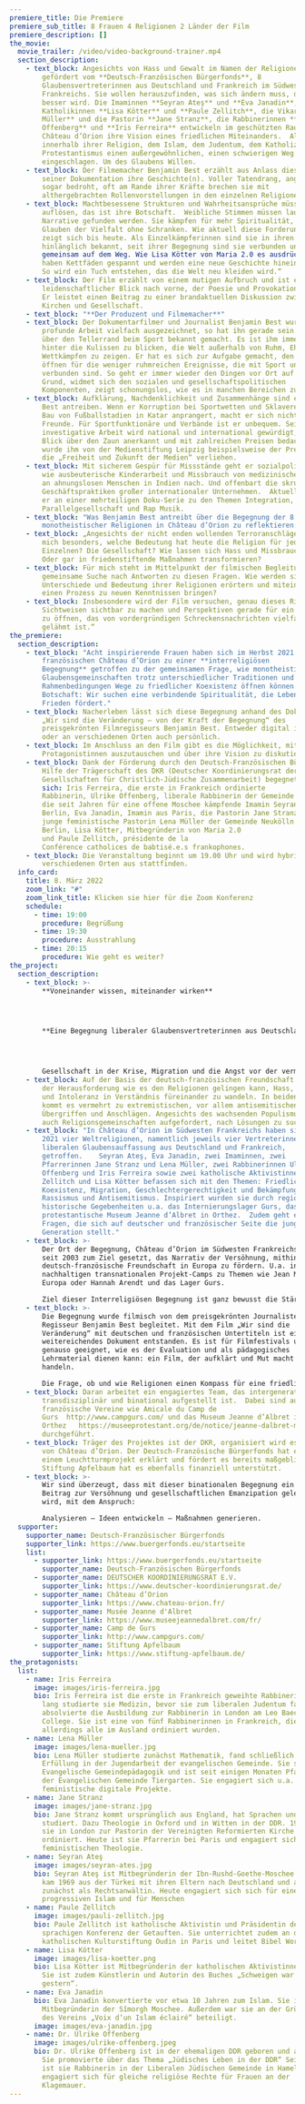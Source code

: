 ```yaml
---
premiere_title: Die Premiere
premiere_sub_title: 8 Frauen 4 Religionen 2 Länder der Film
premiere_description: []
the_movie:
  movie_trailer: /video/video-background-trainer.mp4
  section_description:
    - text_block: Angesichts von Hass und Gewalt im Namen der Religionen treffen sich,
        gefördert vom **Deutsch-Französischen Bürgerfonds**, 8
        Glaubensvertreterinnen aus Deutschland und Frankreich im Südwesten
        Frankreichs. Sie wollen herauszufinden, was sich ändern muss, damit es
        besser wird. Die Imaminnen **Seyran Ateş** und **Eva Janadin**, die
        Katholikinnen **Lisa Kötter** und **Paule Zellitch**, die Vikarin **Lena
        Müller** und die Pastorin **Jane Stranz**, die Rabbinerinnen **Ulrike
        Offenberg** und **Iris Ferreira** entwickeln im geschützten Raum von
        Château d’Orion ihre Vision eines friedlichen Miteinanders.  Alle haben
        innerhalb ihrer Religion, dem Islam, dem Judentum, dem Katholizismus und
        Protestantismus einen außergewöhnlichen, einen schwierigen Weg
        eingeschlagen. Um des Glaubens Willen.
    - text_block: Der Filmemacher Benjamin Best erzählt aus Anlass dieser Begegnung in
        seiner Dokumentation ihre Geschichte(n). Voller Tatendrang, angefeindet,
        sogar bedroht, oft am Rande ihrer Kräfte brechen sie mit
        althergebrachten Rollenvorstellungen in den einzelnen Religionen.
    - text_block: Machtbesessene Strukturen und Wahrheitsansprüche müssen sich
        auflösen, das ist ihre Botschaft.  Weibliche Stimmen müssen lauter, neue
        Narrative gefunden werden. Sie kämpfen für mehr Spiritualität, für einen
        Glauben der Vielfalt ohne Schranken. Wie aktuell diese Forderungen sind,
        zeigt sich bis heute. Als Einzelkämpferinnen sind sie in ihren Ländern
        hinlänglich bekannt, seit ihrer Begegnung sind sie verbunden und
        gemeinsam auf dem Weg. Wie Lisa Kötter von Maria 2.0 es ausdrückt: „Wir
        haben Kettfäden gespannt und werden eine neue Geschichte hinein weben.
        So wird ein Tuch entstehen, das die Welt neu kleiden wird.“
    - text_block: Der Film erzählt von einem mutigen Aufbruch und ist ein
        leidenschaftlicher Blick nach vorne, der Poesie und Provokation vereint.
        Er leistet einen Beitrag zu einer brandaktuellen Diskussion zwischen
        Kirchen und Gesellschaft.
    - text_block: "**Der Produzent und Filmemacher**"
    - text_block: Der Dokumentarfilmer und Journalist Benjamin Best wurde für seine
        profunde Arbeit vielfach ausgezeichnet, so hat ihn gerade sein Blick
        über den Tellerrand beim Sport bekannt gemacht. Es ist ihm immer wichtig
        hinter die Kulissen zu blicken, die Welt außerhalb von Ruhm, Ehre und
        Wettkämpfen zu zeigen. Er hat es sich zur Aufgabe gemacht, den Blick zu
        öffnen für die weniger ruhmreichen Ereignisse, die mit Sport und Spiel
        verbunden sind. So geht er immer wieder den Dingen vor Ort auf den
        Grund, widmet sich den sozialen und gesellschaftspolitischen
        Komponenten, zeigt schonungslos, wie es in manchen Bereichen zugeht.
    - text_block: Aufklärung, Nachdenklichkeit und Zusammenhänge sind es, die Benjamin
        Best antreiben. Wenn er Korruption bei Sportwetten und Sklaverei beim
        Bau von Fußballstadien in Katar anprangert, macht er sich nicht nur
        Freunde. Für Sportfunktionäre und Verbände ist er unbequem. Seine
        investigative Arbeit wird national und international gewürdigt, sein
        Blick über den Zaun anerkannt und mit zahlreichen Preisen bedacht. 2020
        wurde ihm von der Medienstiftung Leipzig beispielsweise der Preis für
        die „Freiheit und Zukunft der Medien“ verliehen.
    - text_block: Mit sicherem Gespür für Missstände geht er sozialpolitischen Themen
        wie ausbeuterische Kinderarbeit und Missbrauch von medizinischen Tests
        an ahnungslosen Menschen in Indien nach. Und offenbart die skrupellosen
        Geschäftspraktiken großer internationaler Unternehmen.  Aktuell arbeitet
        er an einer mehrteiligen Doku-Serie zu den Themen Integration,
        Parallelgesellschaft und Rap Musik.
    - text_block: "Was Benjamin Best antreibt über die Begegnung der 8 Vertreterinnen
        monotheistischer Religionen in Château d’Orion zu reflektieren:"
    - text_block: „Angesichts der nicht enden wollenden Terroranschläge interessiert
        mich besonders, welche Bedeutung hat heute die Religion für jeden
        Einzelnen? Die Gesellschaft? Wie lassen sich Hass und Missbrauch zügeln?
        Oder gar in friedenstiftende Maßnahmen transformieren?
    - text_block: Für mich steht im Mittelpunkt der filmischen Begleitung die
        gemeinsame Suche nach Antworten zu diesen Fragen. Wie werden sie
        Unterschiede und Bedeutung ihrer Religionen erörtern und miteinander in
        einen Prozess zu neuen Kenntnissen bringen?
    - text_block: Insbesondere wird der Film versuchen, genau dieses Ringen um neue
        Sichtweisen sichtbar zu machen und Perspektiven gerade für ein Publikum
        zu öffnen, das von vordergründigen Schreckensnachrichten vielfach
        gelähmt ist.“
the_premiere:
  section_description:
    - text_block: "Acht inspirierende Frauen haben sich im Herbst 2021 im
        französischen Château d’Orion zu einer **interreligiösen
        Begegnung** getroffen zu der gemeinsamen Frage, wie monotheistische
        Glaubensgemeinschaften trotz unterschiedlicher Traditionen und
        Rahmenbedingungen Wege zu friedlicher Koexistenz öffnen können. Ihre
        Botschaft: Wir suchen eine verbindende Spiritualität, die Leben und
        Frieden fördert."
    - text_block: Nacherleben lässt sich diese Begegnung anhand des Dokumentarfilms
        „Wir sind die Veränderung – von der Kraft der Begegnung“ des
        preisgekrönten Filmregisseurs Benjamin Best. Entweder digital im Netz
        oder an verschiedenen Orten auch persönlich.
    - text_block: Im Anschluss an den Film gibt es die Möglichkeit, mit den
        Protagonistinnen auszutauschen und über ihre Vision zu diskutieren.
    - text_block: Dank der Förderung durch den Deutsch-Französischen Bürgerfonds mit
        Hilfe der Trägerschaft des DKR (Deutscher Koordinierungsrat der
        Gesellschaften für Christlich-Jüdische Zusammenarbeit) begegneten
        sich: Iris Ferreira, die erste in Frankreich ordinierte
        Rabbinerin, Ulrike Offenberg, liberale Rabbinerin der Gemeinde Hameln,
        die seit Jahren für eine offene Moschee kämpfende Imamin Seyran Ateş aus
        Berlin, Eva Janadin, Imamin aus Paris, die Pastorin Jane Stranz, die
        junge feministische Pastorin Lena Müller der Gemeinde Neukölln in
        Berlin, Lisa Kötter, Mitbegründerin von Maria 2.0
        und Paule Zellitch, présidente de la
        Conférence catholices de babtisé.e.s frankophones.
    - text_block: Die Veranstaltung beginnt um 19.00 Uhr und wird hybrid von
        verschiedenen Orten aus stattfinden.
  info_card:
    title: 8. März 2022
    zoom_link: "#"
    zoom_link_title: Klicken sie hier für die Zoom Konferenz
    schedule:
      - time: 19:00
        procedure: Begrüßung
      - time: 19:30
        procedure: Ausstrahlung
      - time: 20:15
        procedure: Wie geht es weiter?
the_project:
  section_description:
    - text_block: >-
        **Voneinander wissen, miteinander wirken**




        **Eine Begegnung liberaler Glaubensvertreterinnen aus Deutschland und Frankreich**




        Gesellschaft in der Krise, Migration und die Angst vor der vermeintlich zu befürchtenden „Überfremdung“ haben unmittelbar mit unterschiedlichen aufeinandertreffenden Traditionen zu tun. Die verschiedenen Glaubensrichtungen spielen dabei eine große Rolle. Welche Aufgabe können die Konfessionen übernehmen, um ein friedliches, gesellschaftliches Miteinander zu fördern und einen sinnstiftenden Beitrag zu zukunftsorientiertem Denken und Handeln zu leisten?
    - text_block: Auf der Basis der deutsch-französischen Freundschaft stellen wir uns
        der Herausforderung wie es den Religionen gelingen kann, Hass, Gewalt
        und Intoleranz in Verständnis füreinander zu wandeln. In beiden Ländern
        kommt es vermehrt zu extremistischen, vor allem antisemitischen
        Übergriffen und Anschlägen. Angesichts des wachsenden Populismus sind
        auch Religionsgemeinschaften aufgefordert, nach Lösungen zu suchen.
    - text_block: "In Château d’Orion im Südwesten Frankreichs haben sich im Oktober
        2021 vier Weltreligionen, namentlich jeweils vier Vertreterinnen einer
        liberalen Glaubensauffassung aus Deutschland und Frankreich,
        getroffen.    Seyran Ateş, Eva Janadin, zwei Imaminnen, zwei
        Pfarrerinnen Jane Stranz und Lena Müller, zwei Rabbinerinnen Ulrike
        Offenberg und Iris Ferreira sowie zwei katholische Aktivistinnen Paule
        Zellitch und Lisa Kötter befassen sich mit den Themen: Friedliche
        Koexistenz, Migration, Geschlechtergerechtigkeit und Bekämpfung von
        Rassismus und Antisemitismus. Inspiriert wurden sie durch regionale,
        historische Gegebenheiten u.a. das Internierungslager Gurs, das
        protestantische Museum Jeanne d’Albret in Orthez.  Zudem geht es um
        Fragen, die sich auf deutscher und französischer Seite die junge
        Generation stellt."
    - text_block: >-
        Der Ort der Begegnung, Château d’Orion im Südwesten Frankreichs hat sich
        seit 2003 zum Ziel gesetzt, das Narrativ der Versöhnung, mithin die
        deutsch-französische Freundschaft in Europa zu fördern. U.a. in
        nachhaltigen transnationalen Projekt-Camps zu Themen wie Jean Monnet und
        Europa oder Hannah Arendt und das Lager Gurs. 

        Ziel dieser Interreligiösen Begegnung ist ganz bewusst die Stärkung der zivilgesellschaftsorientierten, liberalen weiblichen Kräfte, die im Dialog ihre verschiedenen Modelle bzw. Perspektiven aufzeigen und Handlungsmaximen erarbeiten.
    - text_block: >-
        Die Begegnung wurde filmisch von dem preisgekrönten Journalisten und
        Regisseur Benjamin Best begleitet. Mit dem Film „Wir sind die
        Veränderung“ mit deutschen und französischen Untertiteln ist ein
        weitereichendes Dokument entstanden. Es ist für Filmfestivals und Kinos
        genauso geeignet, wie es der Evaluation und als pädagogisches
        Lehrmaterial dienen kann: ein Film, der aufklärt und Mut macht zu
        handeln. 

        Die Frage, ob und wie Religionen einen Kompass für eine friedliche Zukunft erstellen können, stellen wir zur Diskussion und suchen Wege der Weiterentwicklung. Damit aus einer Begegnung eine Bewegung wird.
    - text_block: Daran arbeitet ein engagiertes Team, das intergenerationell,
        transdisziplinär und binational aufgestellt ist.  Dabei sind auch
        französische Vereine wie Amicale du Camp de
        Gurs  http://www.campgurs.com/ und das Museum Jeanne d’Albret in
        Orthez   https://museeprotestant.org/de/notice/jeanne-dalbret-museum-gechichte-des-protestantismus-im-bearn/
        durchgeführt.
    - text_block: Träger des Projektes ist der DKR, organisiert wird es aus Frankreich
        von Château d’Orion. Der Deutsch-Französische Bürgerfonds hat es zu
        einem Leuchtturmprojekt erklärt und fördert es bereits maßgeblich. Die
        Stiftung Apfelbaum hat es ebenfalls finanziell unterstützt.
    - text_block: >-
        Wir sind überzeugt, dass mit dieser binationalen Begegnung ein wichtiger
        Beitrag zur Versöhnung und gesellschaftlichen Emanzipation geleistet
        wird, mit dem Anspruch: 

        Analysieren – Ideen entwickeln – Maßnahmen generieren.
  supporter:
    supporter_name: Deutsch-Französischer Bürgerfonds
    supporter_link: https://www.buergerfonds.eu/startseite
    list:
      - supporter_link: https://www.buergerfonds.eu/startseite
        supporter_name: Deutsch-Französischen Bürgerfonds
      - supporter_name: DEUTSCHER KOORDINIERUNGSRAT E.V.
        supporter_link: https://www.deutscher-koordinierungsrat.de/
      - supporter_name: Château d’Orion
        supporter_link: https://www.chateau-orion.fr/
      - supporter_name: Musée Jeanne d'Albret
        supporter_link: https://www.museejeannedalbret.com/fr/
      - supporter_name: Camp de Gurs
        supporter_link: http://www.campgurs.com/
      - supporter_name: Stiftung Apfelbaum
        supporter_link: https://www.stiftung-apfelbaum.de/
the_protagonists:
  list:
    - name: Iris Ferreira
      image: images/iris-ferreira.jpg
      bio: Iris Ferreira ist die erste in Frankreich geweihte Rabbinerin. Vier Jahre
        lang studierte sie Medizin, bevor sie zum liberalen Judentum fand. Sie
        absolvierte die Ausbildung zur Rabbinerin in London am Leo Baeck
        College. Sie ist eine von fünf Rabbinerinnen in Frankreich, die
        allerdings alle im Ausland ordiniert wurden.
    - name: Lena Müller
      image: images/lena-mueller.jpg
      bio: Lena Müller studierte zunächst Mathematik, fand schließlich mehr
        Erfüllung in der Jugendarbeit der evangelischen Gemeinde. Sie studierte
        Evangelische Gemeindepädagogik und ist seit einigen Monaten Pfarrerin in
        der Evangelischen Gemeinde Tiergarten. Sie engagiert sich u.a. für
        feministische digitale Projekte.
    - name: Jane Stranz
      image: images/jane-stranz.jpg
      bio: Jane Stranz kommt ursprünglich aus England, hat Sprachen und Geschichte
        studiert. Dazu Theologie in Oxford und in Witten in der DDR. 1991 wurde
        sie in London zur Pastorin der Vereinigten Reformierten Kirche
        ordiniert. Heute ist sie Pfarrerin bei Paris und engagiert sich in der
        feministischen Theologie.
    - name: Seyran Ateş
      image: images/seyran-ates.jpg
      bio: Seyran Ateş ist Mitbegründerin der Ibn-Rushd-Goethe-Moschee in Berlin. Sie
        kam 1969 aus der Türkei mit ihren Eltern nach Deutschland und arbeitete
        zunächst als Rechtsanwältin. Heute engagiert sich sich für einen einen
        progressiven Islam und für Menschen
    - name: Paule Zellitch
      image: images/pauli-zellitch.jpg
      bio: Paule Zellitch ist katholische Aktivistin und Präsidentin der französisch
        sprachigen Konferenz der Getauften. Sie unterrichtet zudem an der
        katholischen Kulturstiftung Oudin in Paris und leitet Bibel Workshops.
    - name: Lisa Kötter
      image: images/lisa-koetter.png
      bio: Lisa Kötter ist Mitbegründerin der katholischen Aktivistinnen Maria 2.0.
        Sie ist zudem Künstlerin und Autorin des Buches „Schweigen war
        gestern“.
    - name: Eva Janadin
      bio: Eva Janadin konvertierte vor etwa 10 Jahren zum Islam. Sie ist
        Mitbegründerin der Sîmorgh Moschee. Außerdem war sie an der Gründung
        des Vereins „Voix d‘un Islam éclairé“ beteiligt.
      image: images/eva-janadin.jpg
    - name: Dr. Ulrike Offenberg
      image: images/ulrike-offenberg.jpeg
      bio: Dr. Ulrike Offenberg ist in der ehemaligen DDR geboren und aufgewachsen.
        Sie promovierte über das Thema „Jüdisches Leben in der DDR“ Seit 2016
        ist sie Rabbinerin in der Liberalen Jüdischen Gemeinde in Hameln und
        engagiert sich für gleiche religiöse Rechte für Frauen an der
        Klagemauer.
---
```

